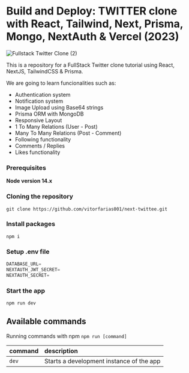 # Build and Deploy: TWITTER clone with React, Tailwind, Next, Prisma, Mongo, NextAuth & Vercel (2023)

![Fullstack Twitter Clone (2)](https://user-images.githubusercontent.com/23248726/224405420-03112a76-250a-4283-992c-60e235170678.png)


This is a repository for a FullStack Twitter clone tutorial using React, NextJS, TailwindCSS & Prisma.



We are going to learn funcionalities such as:

- Authentication system
- Notification system
- Image Upload using Base64 strings
- Prisma ORM with MongoDB
- Responsive Layout
- 1 To Many Relations (User - Post)
- Many To Many Relations (Post - Comment)
- Following functionality
- Comments / Replies
- Likes functionality

### Prerequisites

**Node version 14.x**

### Cloning the repository

```shell
git clone https://github.com/vitorfarias001/next-twittee.git
```

### Install packages

```shell
npm i
```

### Setup .env file


```js
DATABASE_URL=
NEXTAUTH_JWT_SECRET=
NEXTAUTH_SECRET=
```

### Start the app

```shell
npm run dev
```

## Available commands

Running commands with npm `npm run [command]`

| command         | description                              |
| :-------------- | :--------------------------------------- |
| `dev`           | Starts a development instance of the app |
